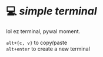 # 💻 *simple terminal*

lol ez terminal, pywal moment.

`alt+{c, v}` to copy/paste\
`alt+enter` to create a new terminal


